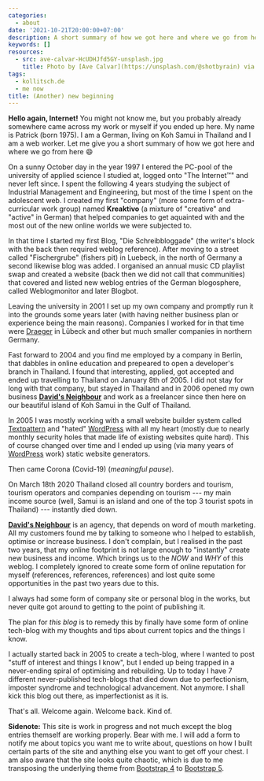 ```yaml
---
categories:
  - about
date: '2021-10-21T20:00:00+07:00'
description: A short summary of how we got here and where we go from here.
keywords: []
resources:
  - src: ave-calvar-HcUDHJfd5GY-unsplash.jpg
    title: Photo by [Ave Calvar](https://unsplash.com/@shotbyrain) via [Unsplash](https://unsplash.com/s/photos/horizon)
tags:
  - kollitsch.de
  - me now
title: (Another) new beginning
---
```


**Hello again, Internet!** You might not know me, but you probably already somewhere came across my work or myself if you ended up here. My name is Patrick (born 1975). I am a German, living on Koh Samui in Thailand and I am a web worker. Let me give you a short summary of how we got here and where we go from here :smile:

On a sunny October day in the year 1997 I entered the PC-pool of the university of applied science I studied at, logged onto "The Internet&trade;" and never left since. I spent the following 4 years studying the subject of Industrial Management and Engineering, but most of the time I spent on the adolescent web. I created my first "company" (more some form of extra-curricular work group) named **Kreaktivo** (a mixture of "creative" and "active" in German) that helped companies to get aquainted with and the most out of the new online worlds we were subjected to.

In that time I started my first Blog, "Die Schreibbloggade" (the writer's block with the back then required weblog reference). After moving to a street called "Fischergrube" (fishers pit) in Luebeck, in the north of Germany a second likewise blog was added. I organised an annual music CD playlist swap and created a website (back then we did not call that communities) that covered and listed new weblog entries of the German blogosphere, called Weblogmonitor and later Blogbot.

Leaving the university in 2001 I set up my own company and promptly run it into the grounds some years later (with having neither business plan or experience being the main reasons). Companies I worked for in that time were [Draeger](https://www.draeger.com/) in L&uuml;beck and other but much smaller companies in northern Germany.

Fast forward to 2004 and you find me employed by a company in Berlin, that dabbles in online education and prepeared to open a developer's branch in Thailand. I found that interesting, applied, got accepted and ended up travelling to Thailand on January 8th of 2005. I did not stay for long with that company, but stayed in Thailand and in 2006 opened my own business [**David's Neighbour**](https://davids-neighbour.com/) and work as a freelancer since then here on our beautiful island of Koh Samui in the Gulf of Thailand.

In 2005 I was mostly working with a small website builder system called [Textpattern](https://textpattern.com/) and "hated" [WordPress](https://wordpress.org) with all my heart (mostly due to nearly monthly security holes that made life of existing websites quite hard). This of course changed over time and I ended up using (via many years of [WordPress](https://wordpress.org) work) static website generators.

Then came Corona (Covid-19) (_meaningful pause_).

On March 18th 2020 Thailand closed all country borders and tourism, tourism operators and companies depending on tourism --- my main income source (well, Samui is an island and one of the top 3 tourist spots in Thailand) --- instantly died down.

[**David's Neighbour**](https://davids-neighbour.com/) is an agency, that depends on word of mouth marketing. All my customers found me by talking to someone who I helped to establish, optimise or increase business. I don't complain, but I realised in the past two years, that my online footprint is not large enough to "instantly" create new business and income. Which brings us to the _NOW_ and _WHY_ of this weblog. I completely ignored to create some form of online reputation for myself (references, references, references) and lost quite some opportunities in the past two years due to this.

I always had some form of company site or personal blog in the works, but never quite got around to getting to the point of publishing it.

The plan for _this blog_ is to remedy this by finally have some form of online tech-blog with my thoughts and tips about current topics and the things I know.

I actually started back in 2005 to create a tech-blog, where I wanted to post "stuff of interest and things I know", but I ended up being trapped in a never-ending spiral of optimising and rebuilding. Up to today I have 7 different never-published tech-blogs that died down due to perfectionism, imposter syndrome and technological advancement. Not anymore. I shall kick this blog out there, as imperfectionist as it is.

That's all. Welcome again. Welcome back. Kind of.

**Sidenote:** This site is work in progress and not much except the blog entries themself are working properly. Bear with me. I will add a form to notify me about topics you want me to write about, questions on how I built certain parts of the site and anything else you want to get off your chest. I am also aware that the site looks quite chaotic, which is due to me transposing the underlying theme from [Bootstrap 4](https://getbootstrap.com/docs/4.6/getting-started/introduction/) to [Bootstrap 5](https://getbootstrap.com/docs/5.1/getting-started/introduction/).
